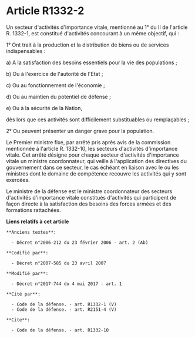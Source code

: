 # Article R1332-2

Un secteur d'activités d'importance vitale, mentionné au 1° du II de l'article R. 1332-1, est constitué d'activités
concourant à un même objectif, qui :

1° Ont trait à la production et la distribution de biens ou de services indispensables :

a) A la satisfaction des besoins essentiels pour la vie des populations ;

b) Ou à l'exercice de l'autorité de l'Etat ;

c) Ou au fonctionnement de l'économie ;

d) Ou au maintien du potentiel de défense ;

e) Ou à la sécurité de la Nation,

dès lors que ces activités sont difficilement substituables ou remplaçables ;

2° Ou peuvent présenter un danger grave pour la population.

Le Premier ministre fixe, par arrêté pris après avis de la commission mentionnée à l'article R. 1332-10, les secteurs
d'activités d'importance vitale. Cet arrêté désigne pour chaque secteur d'activités d'importance vitale un ministre
coordonnateur, qui veille à l'application des directives du gouvernement dans ce secteur, le cas échéant en liaison avec le
ou les ministres dont le domaine de compétence recouvre les activités qui y sont exercées.

Le ministre de la défense est le ministre coordonnateur des secteurs d'activités d'importance vitale constitués d'activités
qui participent de façon directe à la satisfaction des besoins des forces armées et des formations rattachées.

**Liens relatifs à cet article**

	**Anciens textes**:

	  - Décret n°2006-212 du 23 février 2006 - art. 2 (Ab)

	**Codifié par**:

	  - Décret n°2007-585 du 23 avril 2007

	**Modifié par**:

	  - Décret n°2017-744 du 4 mai 2017 - art. 1

	**Cité par**:

	  - Code de la défense. - art. R1332-1 (V)
	  - Code de la défense. - art. R2151-4 (V)

	**Cite**:

	  - Code de la défense. - art. R1332-10
